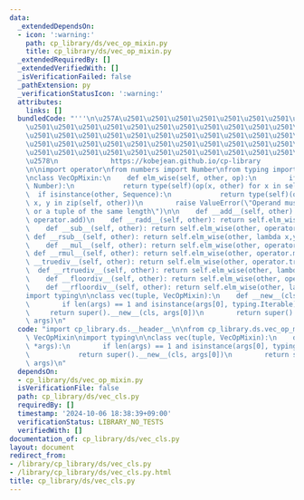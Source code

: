 ```yaml
---
data:
  _extendedDependsOn:
  - icon: ':warning:'
    path: cp_library/ds/vec_op_mixin.py
    title: cp_library/ds/vec_op_mixin.py
  _extendedRequiredBy: []
  _extendedVerifiedWith: []
  _isVerificationFailed: false
  _pathExtension: py
  _verificationStatusIcon: ':warning:'
  attributes:
    links: []
  bundledCode: "'''\n\u257A\u2501\u2501\u2501\u2501\u2501\u2501\u2501\u2501\u2501\u2501\
    \u2501\u2501\u2501\u2501\u2501\u2501\u2501\u2501\u2501\u2501\u2501\u2501\u2501\
    \u2501\u2501\u2501\u2501\u2501\u2501\u2501\u2501\u2501\u2501\u2501\u2501\u2501\
    \u2501\u2501\u2501\u2501\u2501\u2501\u2501\u2501\u2501\u2501\u2501\u2501\u2501\
    \u2501\u2501\u2501\u2501\u2501\u2501\u2501\u2501\u2501\u2501\u2501\u2501\u2501\
    \u2578\n             https://kobejean.github.io/cp-library               \n'''\n\
    \n\nimport operator\nfrom numbers import Number\nfrom typing import Sequence\n\
    \nclass VecOpMixin:\n    def elm_wise(self, other, op):\n        if isinstance(other,\
    \ Number):\n            return type(self)(op(x, other) for x in self)\n      \
    \  if isinstance(other, Sequence):\n            return type(self)(op(x, y) for\
    \ x, y in zip(self, other))\n        raise ValueError(\"Operand must be a number\
    \ or a tuple of the same length\")\n\n    def __add__(self, other): return self.elm_wise(other,\
    \ operator.add)\n    def __radd__(self, other): return self.elm_wise(other, operator.add)\n\
    \    def __sub__(self, other): return self.elm_wise(other, operator.sub)\n   \
    \ def __rsub__(self, other): return self.elm_wise(other, lambda x,y: operator.sub(y,x))\n\
    \    def __mul__(self, other): return self.elm_wise(other, operator.mul)\n   \
    \ def __rmul__(self, other): return self.elm_wise(other, operator.mul)\n    def\
    \ __truediv__(self, other): return self.elm_wise(other, operator.truediv)\n  \
    \  def __rtruediv__(self, other): return self.elm_wise(other, lambda x,y: operator.truediv(y,x))\n\
    \    def __floordiv__(self, other): return self.elm_wise(other, operator.floordiv)\n\
    \    def __rfloordiv__(self, other): return self.elm_wise(other, lambda x,y: operator.floordiv(y,x))\n\
    import typing\n\nclass vec(tuple, VecOpMixin):\n    def __new__(cls, *args):\n\
    \        if len(args) == 1 and isinstance(args[0], typing.Iterable):\n       \
    \     return super().__new__(cls, args[0])\n        return super().__new__(cls,\
    \ args)\n"
  code: "import cp_library.ds.__header__\n\nfrom cp_library.ds.vec_op_mixin import\
    \ VecOpMixin\nimport typing\n\nclass vec(tuple, VecOpMixin):\n    def __new__(cls,\
    \ *args):\n        if len(args) == 1 and isinstance(args[0], typing.Iterable):\n\
    \            return super().__new__(cls, args[0])\n        return super().__new__(cls,\
    \ args)\n"
  dependsOn:
  - cp_library/ds/vec_op_mixin.py
  isVerificationFile: false
  path: cp_library/ds/vec_cls.py
  requiredBy: []
  timestamp: '2024-10-06 18:38:39+09:00'
  verificationStatus: LIBRARY_NO_TESTS
  verifiedWith: []
documentation_of: cp_library/ds/vec_cls.py
layout: document
redirect_from:
- /library/cp_library/ds/vec_cls.py
- /library/cp_library/ds/vec_cls.py.html
title: cp_library/ds/vec_cls.py
---
```

